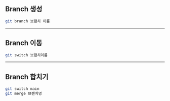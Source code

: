 ## Branch 생성
```bash
git branch 브랜치 이름
```

---

## Branch 이동
```bash
git switch 브랜치이름
```

---

## Branch 합치기
```bash
git switch main
git merge 브랜치명